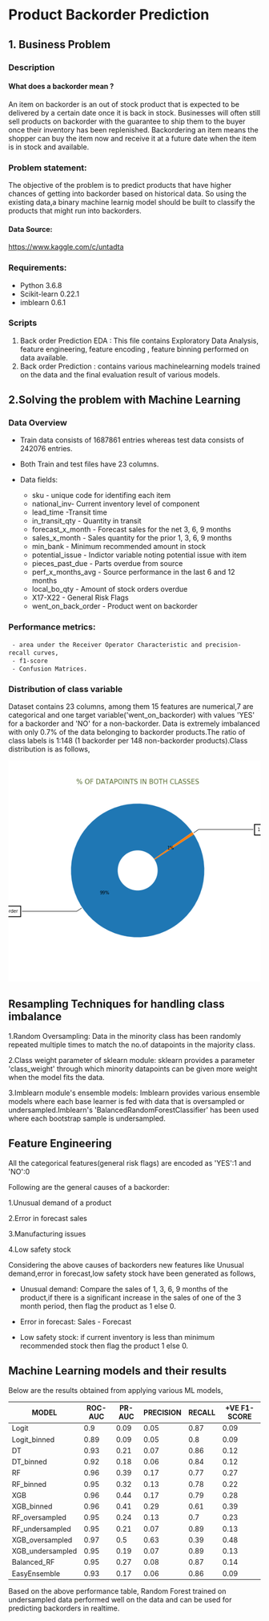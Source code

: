 <h1> Product Backorder Prediction </h1>
<h2> 1. Business Problem </h2>

### Description

#### What does a backorder mean ?

An item on backorder is an out of stock product that is expected to be delivered by a certain date once it is back in stock. Businesses will often still sell products on backorder with the guarantee to ship them to the buyer once their inventory has been replenished.
Backordering an item means the shopper can buy the item now and receive it at a future date when the item is in stock and available.

### Problem statement: 

The objective of the problem is to predict products that have higher chances of getting into backorder based on historical data.
So using the existing data,a binary machine learnig model should be built to classify the products that might run into backorders.

#### Data Source:
https://www.kaggle.com/c/untadta

### Requirements:
- Python 3.6.8
- Scikit-learn 0.22.1
- imblearn 0.6.1

### Scripts
1.  Back order Prediction EDA : This file contains Exploratory Data Analysis, feature engineering, feature encoding , feature binning performed on data available.
2.  Back order Prediction : contains various machinelearning models trained on the data and the final evaluation result of various models.

<h2> 2.Solving the problem with Machine Learning</h2>
 <h3> Data Overview </h3>
 
- Train data consists of 1687861 entries whereas test data consists of 242076 entries.
- Both Train and test files have 23 columns.    

- Data fields:
    - sku - unique code for identifing each item
    - national_inv- Current inventory level of component
    - lead_time -Transit time
    - in_transit_qty - Quantity in transit
    - forecast_x_month - Forecast sales for the net 3, 6, 9 months
    - sales_x_month - Sales quantity for the prior 1, 3, 6, 9 months
    - min_bank - Minimum recommended amount in stock
    - potential_issue - Indictor variable noting potential issue with item
    - pieces_past_due - Parts overdue from source
    - perf_x_months_avg - Source performance in the last 6 and 12 months
    - local_bo_qty - Amount of stock orders overdue
    - X17-X22 - General Risk Flags
    - went_on_back_order - Product went on backorder
    
### Performance metrics:
     - area under the Receiver Operator Characteristic and precision-recall curves,
     - f1-score
     - Confusion Matrices.
     
<h3> Distribution of class variable </h3>

Dataset contains 23 columns, among them 15 features are numerical,7 are categorical and one target variable('went_on_backorder) with values 'YES' for a backorder and 'NO' for a non-backorder.
Data is extremely imbalanced with only 0.7% of the data belonging to backorder products.The ratio of class labels is 1:148 (1 backorder per 148 non-backorder products).Class distribution is as follows,

![alt text](https://github.com/Shekhar-Gudepu/Backorder-Prediction/blob/main/EDA/data_skew.png?raw=true)

<h2>Resampling Techniques for handling class imbalance</h2>

1.Random Oversampling: Data in the minority class has been randomly repeated multiple times to match the no.of datapoints in the majority class.

2.Class weight parameter of sklearn module: sklearn provides a parameter 'class_weight' through which minority datapoints can be given more weight when the model fits the data.

3.Imblearn module's ensemble models: Imblearn provides various ensemble models where each base learner is fed with data that is oversampled or undersampled.Imblearn's 'BalancedRandomForestClassifier' has been used where each bootstrap sample is undersampled.


<h2>Feature Engineering</h2>

All the categorical features(general risk flags) are encoded as 'YES':1 and 'NO':0

Following are the general causes of a backorder:

1.Unusual demand of a product

2.Error in forecast sales

3.Manufacturing issues

4.Low safety stock

Considering the above causes of backorders new features like
Unusual demand,error in forecast,low safety stock have been generated
as follows,

- Unusual demand: Compare the sales of 1, 3, 6, 9 months of the
product,if there is a significant increase in the sales of one of the 3
month period, then flag the product as 1 else 0.

- Error in forecast: Sales - Forecast

- Low safety stock: if current inventory is less than minimum
recommended stock then flag the product 1 else 0.

<h2>Machine Learning models and their results</h2>

Below are the results obtained from applying various ML models,


|      MODEL       | ROC-AUC | PR-AUC | PRECISION | RECALL | +VE F1-SCORE |
|------------------|---------|--------|-----------|--------|--------------|
|      Logit       |   0.9   |  0.09  |    0.05   |  0.87  |     0.09     |
|   Logit_binned   |   0.89  |  0.09  |    0.05   |  0.8   |     0.09     |
|        DT        |   0.93  |  0.21  |    0.07   |  0.86  |     0.12     |
|    DT_binned     |   0.92  |  0.18  |    0.06   |  0.84  |     0.12     |
|        RF        |   0.96  |  0.39  |    0.17   |  0.77  |     0.27     |
|    RF_binned     |   0.95  |  0.32  |    0.13   |  0.78  |     0.22     |
|       XGB        |   0.96  |  0.44  |    0.17   |  0.79  |     0.28     |
|    XGB_binned    |   0.96  |  0.41  |    0.29   |  0.61  |     0.39     |
|  RF_oversampled  |   0.95  |  0.24  |    0.13   |  0.7   |     0.23     |
| RF_undersampled  |   0.95  |  0.21  |    0.07   |  0.89  |     0.13     |
| XGB_oversampled  |   0.97  |  0.5   |    0.63   |  0.39  |     0.48     |
| XGB_undersampled |   0.95  |  0.19  |    0.07   |  0.89  |     0.13     |
|   Balanced_RF    |   0.95  |  0.27  |    0.08   |  0.87  |     0.14     |
|   EasyEnsemble   |   0.93  |  0.17  |    0.06   |  0.86  |     0.09     |


Based on the above performance table, Random Forest trained on undersampled data performed well on the data and can be used for predicting backorders in realtime.

